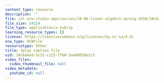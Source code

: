 ```yaml
---
content_type: resource
description: ''
file: /ol-ocw-studio-app/courses/18-06-linear-algebra-spring-2010/10c6a6ed5c32c1257fb05ae88028e1c3_Ts3o2I8_Mxc.srt
file_size: 54224
file_type: application/x-subrip
learning_resource_types: []
license: https://creativecommons.org/licenses/by-nc-sa/4.0/
ocw_type: OCWFile
resourcetype: Other
title: 3play caption file
uid: 10c6a6ed-5c32-c125-7fb0-5ae88028e1c3
video_files:
  video_thumbnail_file: null
video_metadata:
  youtube_id: null
---
```

